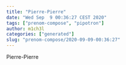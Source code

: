 ```yaml
---
title: "Pierre-Pierre"
date: "Wed Sep  9 00:36:27 CEST 2020"
tags: ["prenom-compose", "pipotron"]
author: m1ch3l
categories: ["generated"]
slug: "prenom-compose/2020-09-09-00:36:27"
---
```


Pierre-Pierre
